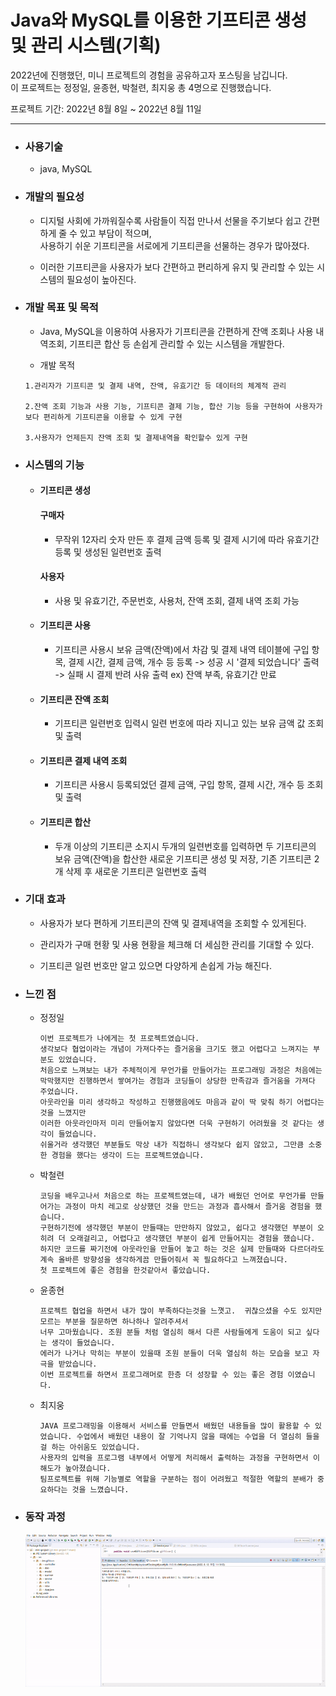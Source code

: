 # Java와 MySQL를 이용한 기프티콘 생성 및 관리 시스템(기획)  
  
  2022년에 진행했던, 미니 프로젝트의 경험을 공유하고자 포스팅을 남깁니다.  
  이 프로젝트는 정정일, 윤종현, 박철련, 최지웅 총 4명으로 진행했습니다.    
  
  프로젝트 기간: 2022년 8월 8일 ~ 2022년 8월 11일  
    
--------------------------------------------------------------------------------------------------------------------------------------------------- 
 
* ### 사용기술 
  
  * java, MySQL
    
* ### 개발의 필요성  
  
  * 디지털 사회에 가까워질수록 사람들이 직접 만나서 선물을 주기보다 쉽고 간편하게 줄 수 있고 부담이 적으며,   
  사용하기 쉬운 기프티콘을  서로에게 기프티콘을 선물하는 경우가 많아졌다.   
    
  * 이러한 기프티콘을 사용자가 보다 간편하고 편리하게 유지 및 관리할 수 있는 시스템의 필요성이 높아진다.  
    
* ### 개발 목표 및 목적  
  
  * Java, MySQL을 이용하여 사용자가 기프티콘을 간편하게 잔액 조회나 사용 내역조회, 기프티콘 합산 등 손쉽게 관리할 수 있는 시스템을 개발한다.  
  
  * 개발 목적  
  ```  
  1.관리자가 기프티콘 및 결제 내역, 잔액, 유효기간 등 데이터의 체계적 관리

  2.잔액 조회 기능과 사용 기능, 기프티콘 결제 기능, 합산 기능 등을 구현하여 사용자가 보다 편리하게 기프티콘을 이용할 수 있게 구현

  3.사용자가 언제든지 잔액 조회 및 결제내역을 확인할수 있게 구현
  ```
 
* ### 시스템의 기능  
  
  * #### 기프티콘 생성  
       
    #### 구매자  
      
      * 무작위 12자리 숫자 만든 후 결제 금액 등록 및 결제 시기에 따라 유효기간 등록 및 생성된 일련번호 출력 
      
    #### 사용자  
      
      * 사용 및 유효기간, 주문번호, 사용처, 잔액 조회, 결제 내역 조회 가능
        
  * #### 기프티콘 사용    
     
    * 기프티콘 사용시 보유 금액(잔액)에서 차감 및 결제 내역 테이블에 구입 항목, 결제 시간, 결제 금액, 개수 등 등록 
    -> 성공 시 '결제 되었습니다' 출력 
    -> 실패 시 결제 반려 사유 출력 ex) 잔액 부족, 유효기간 만료
      
  * #### 기프티콘 잔액 조회   
    
    * 기프티콘 일련번호 입력시 일련 번호에 따라 지니고 있는 보유 금액 값 조회 및 출력
      
  * #### 기프티콘 결제 내역 조회
    
    * 기프티콘 사용시 등록되었던 결제 금액, 구입 항목, 결제 시간, 개수 등 조회 및 출력  
      
  * #### 기프티콘 합산  
    
    * 두개 이상의 기프티콘 소지시 두개의 일련번호를 입력하면 두 기프티콘의 보유 금액(잔액)을 합산한 
      새로운 기프티콘 생성 및 저장, 기존 기프티콘 2개 삭제 후 새로운 기프티콘 일련번호 출력  
      
* ### 기대 효과   
  
  * 사용자가 보다 편하게 기프티콘의 잔액 및 결제내역을 조회할 수 있게된다.  
    
  * 관리자가 구매 현황 및 사용 현황을 체크해 더 세심한 관리를 기대할 수 있다.  
    
  * 기프티콘 일련 번호만 알고 있으면 다양하게 손쉽게  가능 해진다.  
    
* ### 느낀 점
  
  * 정정일  
    
        이번 프로젝트가 나에게는 첫 프로젝트였습니다.
        생각보다 협업이라는 개념이 가져다주는 즐거움을 크기도 했고 어렵다고 느껴지는 부분도 있었습니다.
        처음으로 느껴보는 내가 주체적이게 무언가를 만들어가는 프로그래밍 과정은 처음에는 막막했지만 진행하면서 쌓여가는 경험과 코딩들이 상당한 만족감과 즐거움을 가져다 주었습니다.
        아웃라인을 미리 생각하고 작성하고 진행했음에도 마음과 같이 딱 맞춰 하기 어렵다는 것을 느꼈지만 
        이러한 아웃라인마저 미리 만들어놓지 않았다면 더욱 구현하기 어려웠을 것 같다는 생각이 들었습니다.
        쉬울거라 생각했던 부분들도 막상 내가 직접하니 생각보다 쉽지 않았고, 그만큼 소중한 경험을 했다는 생각이 드는 프로젝트였습니다.
        

  * 박철련
        
        코딩을 배우고나서 처음으로 하는 프로젝트였는데, 내가 배웠던 언어로 무언가를 만들어가는 과정이 마치 레고로 상상했던 것을 만드는 과정과 흡사해서 즐거움 경험을 했습니다.
        구현하기전에 생각했던 부분이 만들때는 만만하지 않았고, 쉽다고 생각했던 부분이 오히려 더 오래걸리고, 어렵다고 생각했던 부분이 쉽게 만들어지는 경험을 했습니다. 
        하지만 코드를 짜기전에 아웃라인을 만들어 놓고 하는 것은 실제 만들때와 다르더라도 계속 올바른 방향성을 생각하게끔 만들어줘서 꼭 필요하다고 느껴졌습니다.
        첫 프로젝트에 좋은 경험을 한것같아서 좋았습니다.

  * 윤종현
        
        프로젝트 협업을 하면서 내가 많이 부족하다는것을 느꼇고.  귀찮으셨을 수도 있지만 모르는 부분을 질문하면 하나하나 알려주셔서
        너무 고마웠습니다. 조원 분들 처럼 열심히 해서 다른 사람들에게 도움이 되고 싶다는 생각이 들었습니다. 
        에러가 나거나 막히는 부분이 있을때 조원 분들이 더욱 열심히 하는 모습을 보고 자극을 받았습니다. 
        이번 프로젝트를 하면서 프로그래머로 한층 더 성장할 수 있는 좋은 경험 이였습니다.


  * 최지웅
        
        JAVA 프로그래밍을 이용해서 서비스를 만들면서 배웠던 내용들을 많이 활용할 수 있었습니다. 수업에서 배웠던 내용이 잘 기억나지 않을 때에는 수업을 더 열심히 들을걸 하는 아쉬움도 있었습니다.
        사용자의 입력을 프로그램 내부에서 어떻게 처리해서 출력하는 과정을 구현하면서 이해도가 높아졌습니다.
        팀프로젝트를 위해 기능별로 역할을 구분하는 점이 어려웠고 적절한 역할의 분배가 중요하다는 것을 느꼈습니다.

* ### 동작 과정
  
    ![image url](https://github.com/12OneTwo12/mini-project/blob/main/plan/ezgif.com-gif-maker.gif?raw=true)  
